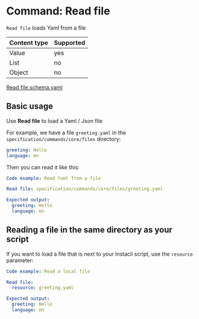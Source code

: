 # Command: Read file

`Read file` loads Yaml from a file

| Content type | Supported |
|--------------|-----------|
| Value        | yes       |
| List         | no        |
| Object       | no        |

[Read file.schema.yaml](schema/Read%20file.schema.yaml)

## Basic usage

Use **Read file** to load a Yaml / Json file

For example, we have a file `greeting.yaml` in the `specification/commands/core/files` directory:

```yaml file=greeting.yaml
greeting: Hello
language: en
```

Then you can read it like this:

```yaml specscript
Code example: Read Yaml from a file

Read file: specification/commands/core/files/greeting.yaml

Expected output:
  greeting: Hello
  language: en
```

## Reading a file in the same directory as your script

If you want to load a file that is next to your Instacli script, use the `resource` parameter:

```yaml specscript
Code example: Read a local file

Read file:
  resource: greeting.yaml

Expected output:
  greeting: Hello
  language: en    
```